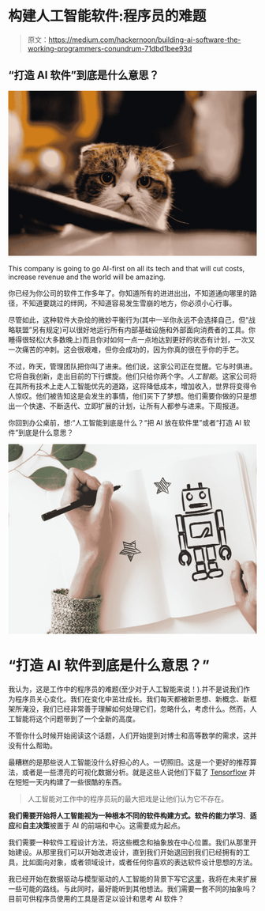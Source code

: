 # 构建人工智能软件:程序员的难题

> 原文：<https://medium.com/hackernoon/building-ai-software-the-working-programmers-conundrum-71dbd1bee93d>

## “打造 AI 软件”到底是什么意思？

![](img/0b43f7a5e9539229390ba8d21cce39cd.png)

This company is going to go AI-first on all its tech and that will cut costs, increase revenue and the world will be amazing.

你已经为你公司的软件工作多年了。你知道所有的进进出出，不知道通向哪里的路径，不知道要跳过的绊网，不知道容易发生雪崩的地方，你必须小心行事。

尽管如此，这种软件大杂烩的微妙平衡行为(其中一半你永远不会选择自己，但“战略联盟”另有规定)可以很好地运行所有内部基础设施和外部面向消费者的工具。你睡得很轻松(大多数晚上)而且你对如何一点一点地达到更好的状态有计划，一次又一次痛苦的冲刺。这会很艰难，但你会成功的，因为你真的很在乎你的手艺。

不过，昨天，管理团队把你叫了进来。他们说，这家公司正在觉醒。它与时俱进。它将自我创新，走出目前的下行螺旋。他们只给你两个字。*人工智能*。这家公司将在其所有技术上走人工智能优先的道路，这将降低成本，增加收入，世界将变得令人惊叹。他们被告知这是会发生的事情，他们买下了梦想。他们需要你做的只是想出一个快速、不断迭代、立即扩展的计划，让所有人都参与进来。下周报道。

你回到办公桌前，想:“人工智能到底是什么？“把 AI 放在软件里”或者“打造 AI 软件”到底是什么意思？

![](img/edf7689dafe560d5a40d5b9291f301dd.png)

# “打造 AI 软件到底是什么意思？”

我认为，这是工作中的程序员的难题(至少对于人工智能来说！).并不是说我们作为程序员关心变化。我们在变化中茁壮成长。我们每天都被新思想、新概念、新框架所淹没，我们已经非常善于理解如何处理它们，忽略什么，考虑什么。然而，人工智能将这个问题带到了一个全新的高度。

不管你什么时候开始阅读这个话题，人们开始提到对博士和高等数学的需求，这并没有什么帮助。

最糟糕的是那些说人工智能没什么好担心的人。一切照旧。这是一个更好的推荐算法，或者是一些漂亮的可视化数据分析。就是这些人说他们下载了 [Tensorflow](https://www.tensorflow.org/) 并在短短一天内构建了一些很酷的东西。

> 人工智能对工作中的程序员玩的最大把戏是让他们认为它不存在。

**我们需要开始将人工智能视为一种根本不同的软件构建方式。**软件的能力**学习**、**适应**和**自主决策**被置于 AI 的前端和中心。这需要成为起点。

我们需要一种软件工程设计方法，将这些概念和抽象放在中心位置。我们从那里开始建设。从那里我们可以开始改进设计，直到我们开始退回到我们已经拥有的工具，比如面向对象，或者领域设计，或者任何你喜欢的表达软件设计思想的方法。

我已经开始在数据驱动与模型驱动的人工智能的背景下写它[这里](https://hackernoon.com/building-ai-software-data-driven-vs-model-driven-ai-and-why-we-need-an-ai-specific-software-640f74aaf78f)，我将在未来扩展一些可能的路线。与此同时，最好能听到其他想法。我们需要一套不同的抽象吗？目前可供程序员使用的工具是否足以设计和思考 AI 软件？